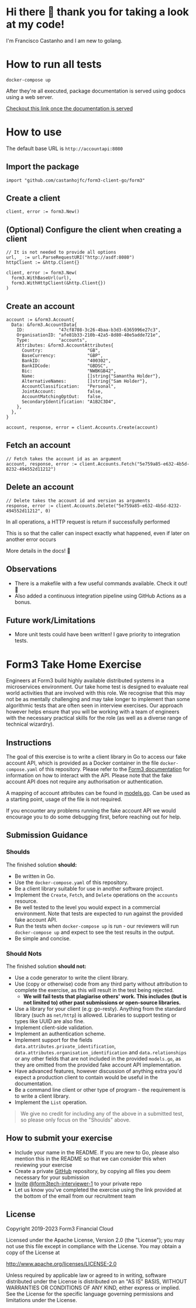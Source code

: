 # Hi there 👋 thank you for taking a look at my code!

I'm Francisco Castanho and I am new to golang.

# How to run all tests

```
docker-compose up
```

After they're all executed, package documentation is served using godocs using a web server.

[Checkout this link once the documentation is served](http://localhost:6060/pkg/github.com/castanhojfc/form3-client-go/form3/)

# How to use

The default base URL is `http://accountapi:8080`

## Import the package
```
import "github.com/castanhojfc/form3-client-go/form3"
```

## Create a client
```
client, error := form3.New()
```

## (Optional) Configure the client when creating a client
```
// It is not needed to provide all options
url, _ := url.ParseRequestURI("http://asdf:8080")
httpClient := &http.Client{}

client, error := form3.New(
  form3.WithBaseUrl(url),
  form3.WithHttpClient(&http.Client{})
)
```

## Create an account
```
account := &form3.Account{
  Data: &form3.AccountData{
    ID:             "47cf8708-3c26-4baa-b3d3-6365996e27c3",
    OrganisationID: "afe81b33-210b-42a5-8d80-40e5adde721e",
    Type:           "accounts",
    Attributes: &form3.AccountAttributes{
      Country:                 "GB",
      BaseCurrency:            "GBP",
      BankID:                  "400302",
      BankIDCode:              "GBDSC",
      Bic:                     "NWBKGB42",
      Name:                    []string{"Samantha Holder"},
      AlternativeNames:        []string{"Sam Holder"},
      AccountClassification:   "Personal",
      JointAccount:            false,
      AccountMatchingOptOut:   false,
      SecondaryIdentification: "A1B2C3D4",
    },
  },
}

account, response, error = client.Accounts.Create(account)
```

## Fetch an account
```
// Fetch takes the account id as an argument
account, response, error := client.Accounts.Fetch("5e759a85-e632-4b5d-8232-494552d11212")
```

## Delete an account
```
// Delete takes the account id and version as arguments
response, error := client.Accounts.Delete("5e759a85-e632-4b5d-8232-494552d11212", 0)
```

In all operations, a HTTP request is return if successfully performed

This is so that the caller can inspect exactly what happened, even if later on another error occurs

More details in the docs! 📖

## Observations
  - There is a makefile with a few useful commands available. Check it out! :partying_face:
  - Also added a continuous integration pipeline using GitHub Actions as a bonus.

## Future work/Limitations
 - More unit tests could have been written! I gave priority to integration tests.

# Form3 Take Home Exercise

Engineers at Form3 build highly available distributed systems in a microservices environment. Our take home test is designed to evaluate real world activities that are involved with this role. We recognise that this may not be as mentally challenging and may take longer to implement than some algorithmic tests that are often seen in interview exercises. Our approach however helps ensure that you will be working with a team of engineers with the necessary practical skills for the role (as well as a diverse range of technical wizardry). 

## Instructions
The goal of this exercise is to write a client library in Go to access our fake account API, which is provided as a Docker
container in the file `docker-compose.yaml` of this repository. Please refer to the
[Form3 documentation](https://www.api-docs.form3.tech/api/tutorials/getting-started/create-an-account) for information on how to interact with the API. Please note that the fake account API does not require any authorisation or authentication.

A mapping of account attributes can be found in [models.go](./models.go). Can be used as a starting point, usage of the file is not required.

If you encounter any problems running the fake account API we would encourage you to do some debugging first,
before reaching out for help.

## Submission Guidance

### Shoulds

The finished solution **should:**
- Be written in Go.
- Use the `docker-compose.yaml` of this repository.
- Be a client library suitable for use in another software project.
- Implement the `Create`, `Fetch`, and `Delete` operations on the `accounts` resource.
- Be well tested to the level you would expect in a commercial environment. Note that tests are expected to run against the provided fake account API.
- Run the tests when `docker-compose up` is run - our reviewers will run `docker-compose up` and expect to see the test results in the output.
- Be simple and concise.

### Should Nots

The finished solution **should not:**
- Use a code generator to write the client library.
- Use (copy or otherwise) code from any third party without attribution to complete the exercise, as this will result in the test being rejected.
    - **We will fail tests that plagiarise others' work. This includes (but is not limited to) other past submissions or open-source libraries.**
- Use a library for your client (e.g: go-resty). Anything from the standard library (such as `net/http`) is allowed. Libraries to support testing or types like UUID are also fine.
- Implement client-side validation.
- Implement an authentication scheme.
- Implement support for the fields `data.attributes.private_identification`, `data.attributes.organisation_identification`
  and `data.relationships` or any other fields that are not included in the provided `models.go`, as they are omitted from the provided fake account API implementation.
- Have advanced features, however discussion of anything extra you'd expect a production client to contain would be useful in the documentation.
- Be a command line client or other type of program - the requirement is to write a client library.
- Implement the `List` operation.
> We give no credit for including any of the above in a submitted test, so please only focus on the "Shoulds" above.

## How to submit your exercise

- Include your name in the README. If you are new to Go, please also mention this in the README so that we can consider this when reviewing your exercise
- Create a private [GitHub](https://help.github.com/en/articles/create-a-repo) repository, by copying all files you deem necessary for your submission
- [Invite](https://help.github.com/en/articles/inviting-collaborators-to-a-personal-repository) [@form3tech-interviewer-1](https://github.com/form3tech-interviewer-1) to your private repo
- Let us know you've completed the exercise using the link provided at the bottom of the email from our recruitment team

## License

Copyright 2019-2023 Form3 Financial Cloud

Licensed under the Apache License, Version 2.0 (the "License"); you may not use this file except in compliance with the License.
You may obtain a copy of the License at

http://www.apache.org/licenses/LICENSE-2.0

Unless required by applicable law or agreed to in writing, software distributed under the License is distributed on an "AS IS" BASIS, WITHOUT WARRANTIES OR CONDITIONS OF ANY KIND, either express or implied. See the License for the specific language governing permissions and limitations under the License.

